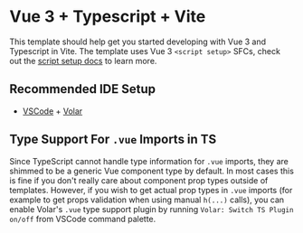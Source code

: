 # Vue 3 + Typescript + Vite

This template should help get you started developing with Vue 3 and Typescript in Vite. The template uses Vue 3 `<script setup>` SFCs, check out the
[script setup docs](https://v3.vuejs.org/api/sfc-script-setup.html#sfc-script-setup) to learn more.

## Recommended IDE Setup

- [VSCode](https://code.visualstudio.com/) + [Volar](https://marketplace.visualstudio.com/items?itemName=johnsoncodehk.volar)

## Type Support For `.vue` Imports in TS

Since TypeScript cannot handle type information for `.vue` imports, they are shimmed to be a generic Vue component type by default. In most cases this is fine
if you don't really care about component prop types outside of templates. However, if you wish to get actual prop types in `.vue` imports (for example to get
props validation when using manual `h(...)` calls), you can enable Volar's `.vue` type support plugin by running `Volar: Switch TS Plugin on/off` from VSCode
command palette.
